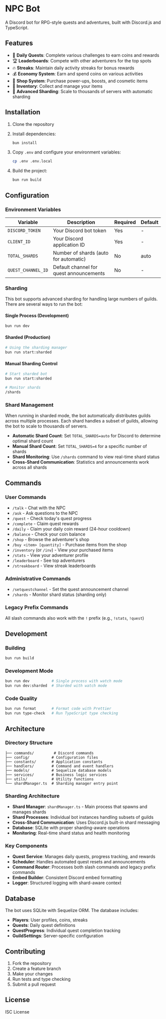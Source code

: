 # NPC Bot

A Discord bot for RPG-style quests and adventures, built with Discord.js and TypeScript.

## Features

- 🎯 **Daily Quests**: Complete various challenges to earn coins and rewards
- 🏆 **Leaderboards**: Compete with other adventurers for the top spots
- 🔥 **Streaks**: Maintain daily activity streaks for bonus rewards
- 💰 **Economy System**: Earn and spend coins on various activities
- 🏪 **Shop System**: Purchase power-ups, boosts, and cosmetic items
- 🎒 **Inventory**: Collect and manage your items
- 🔄 **Advanced Sharding**: Scale to thousands of servers with automatic sharding

## Installation

1. Clone the repository
2. Install dependencies:

   ```bash
   bun install
   ```

3. Copy `.env` and configure your environment variables:

   ```bash
   cp .env .env.local
   ```

4. Build the project:

   ```bash
   bun run build
   ```

## Configuration

### Environment Variables

| Variable           | Description                             | Required | Default |
| ------------------ | --------------------------------------- | -------- | ------- |
| `DISCORD_TOKEN`    | Your Discord bot token                  | Yes      | -       |
| `CLIENT_ID`        | Your Discord application ID             | Yes      | -       |
| `TOTAL_SHARDS`     | Number of shards (auto for automatic)   | No       | auto    |
| `QUEST_CHANNEL_ID` | Default channel for quest announcements | No       | -       |

### Sharding

This bot supports advanced sharding for handling large numbers of guilds. There are several ways to run the bot:

#### Single Process (Development)

```bash
bun run dev
```

#### Sharded (Production)

```bash
# Using the sharding manager
bun run start:sharded
```

#### Manual Sharding Control

```bash
# Start sharded bot
bun run start:sharded

# Monitor shards
/shards
```

### Shard Management

When running in sharded mode, the bot automatically distributes guilds across multiple processes. Each shard handles a subset of guilds, allowing the bot to scale to thousands of servers.

- **Automatic Shard Count**: Set `TOTAL_SHARDS=auto` for Discord to determine optimal shard count
- **Manual Shard Count**: Set `TOTAL_SHARDS=4` for a specific number of shards
- **Shard Monitoring**: Use `/shards` command to view real-time shard status
- **Cross-Shard Communication**: Statistics and announcements work across all shards

## Commands

### User Commands

- `/talk` - Chat with the NPC
- `/ask` - Ask questions to the NPC
- `/quest` - Check today's quest progress
- `/complete` - Claim quest rewards
- `/daily` - Claim your daily coin reward (24-hour cooldown)
- `/balance` - Check your coin balance
- `/shop` - Browse the adventurer's shop
- `/buy <item> [quantity]` - Purchase items from the shop
- `/inventory` (or `/inv`) - View your purchased items
- `/stats` - View your adventurer profile
- `/leaderboard` - See top adventurers
- `/streakboard` - View streak leaderboards

### Administrative Commands

- `/setquestchannel` - Set the quest announcement channel
- `/shards` - Monitor shard status (sharding only)

### Legacy Prefix Commands

All slash commands also work with the `!` prefix (e.g., `!stats`, `!quest`)

## Development

### Building

```bash
bun run build
```

### Development Mode

```bash
bun run dev          # Single process with watch mode
bun run dev:sharded  # Sharded with watch mode
```

### Code Quality

```bash
bun run format       # Format code with Prettier
bun run type-check   # Run TypeScript type checking
```

## Architecture

### Directory Structure

```
├── commands/         # Discord commands
├── config/          # Configuration files
├── constants/       # Application constants
├── handlers/        # Command and event handlers
├── models/          # Sequelize database models
├── services/        # Business logic services
├── utils/           # Utility functions
└── shardManager.ts  # Sharding manager entry point
```

### Sharding Architecture

- **Shard Manager**: `shardManager.ts` - Main process that spawns and manages shards
- **Shard Processes**: Individual bot instances handling subsets of guilds
- **Cross-Shard Communication**: Uses Discord.js built-in shard messaging
- **Database**: SQLite with proper sharding-aware operations
- **Monitoring**: Real-time shard status and health monitoring

### Key Components

- **Quest Service**: Manages daily quests, progress tracking, and rewards
- **Scheduler**: Handles automated quest resets and announcements
- **Command Router**: Processes both slash commands and legacy prefix commands
- **Embed Builder**: Consistent Discord embed formatting
- **Logger**: Structured logging with shard-aware context

## Database

The bot uses SQLite with Sequelize ORM. The database includes:

- **Players**: User profiles, coins, streaks
- **Quests**: Daily quest definitions
- **QuestProgress**: Individual quest completion tracking
- **GuildSettings**: Server-specific configuration

## Contributing

1. Fork the repository
2. Create a feature branch
3. Make your changes
4. Run tests and type checking
5. Submit a pull request

## License

ISC License
